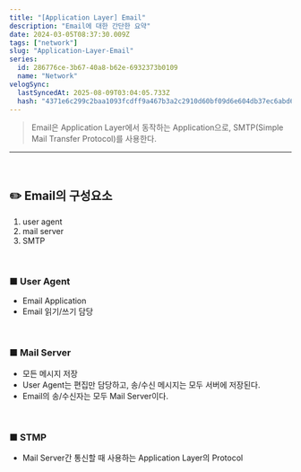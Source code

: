 ```yaml
---
title: "[Application Layer] Email"
description: "Email에 대한 간단한 요약"
date: 2024-03-05T08:37:30.009Z
tags: ["network"]
slug: "Application-Layer-Email"
series:
  id: 286776ce-3b67-40a8-b62e-6932373b0109
  name: "Network"
velogSync:
  lastSyncedAt: 2025-08-09T03:04:05.733Z
  hash: "4371e6c299c2baa1093fcdff9a467b3a2c2910d60bf09d6e604db37ec6abd69d"
---
```


>Email은 Application Layer에서 동작하는 Application으로, SMTP(Simple Mail Transfer Protocol)를 사용한다.


---

<br>

## ✏️ Email의 구성요소

1. user agent
2. mail server
3. SMTP

<br>

### ■ User Agent
- Email Application
- Email 읽기/쓰기 담당
<br>

### ■ Mail Server
- 모든 메시지 저장
- User Agent는 편집만 담당하고, 송/수신 메시지는 모두 서버에 저장된다.
- Email의 송/수신자는 모두 Mail Server이다.

<br>

### ■ STMP
- Mail Server간 통신할 때 사용하는 Application Layer의 Protocol


